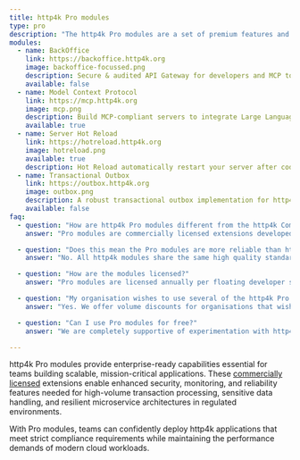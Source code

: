 ```yaml
---
title: http4k Pro modules
type: pro
description: "The http4k Pro modules are a set of premium features and tools designed to help engineers solve recurring problems. These modules are designed to save you time and effort when building your http4k applications and provide production-ready implementations that help teams deploy http4k applications in regulated and high-volume environments."
modules:
  - name: BackOffice
    link: https://backoffice.http4k.org
    image: backoffice-focussed.png
    description: Secure & audited API Gateway for developers and MCP tools to connect to your OpenAPI-powered services
    available: false
  - name: Model Context Protocol
    link: https://mcp.http4k.org
    image: mcp.png
    description: Build MCP-compliant servers to integrate Large Language Models with your  data and tools using familiar http4k patterns
    available: true
  - name: Server Hot Reload
    link: https://hotreload.http4k.org
    image: hotreload.png
    available: true
    description: Hot Reload automatically restart your server after code changes, saving you time during development
  - name: Transactional Outbox
    link: https://outbox.http4k.org
    image: outbox.png
    description: A robust transactional outbox implementation for http4k that ensures reliable message delivery with database consistency.
    available: false
faq:
  - question: "How are http4k Pro modules different from the http4k Community modules?"
    answer: "Pro modules are commercially licensed extensions developed specifically to solve common enterprise use cases. They are distributed under **org.http4k.pro** Maven coordinate group. You can find details of the http4k Commercial License [here](/commercial-license/)."

  - question: "Does this mean the Pro modules are more reliable than http4k Community?"
    answer: "No. All http4k modules share the same high quality standards and testing rigor. Pro modules provide additional enterprise-focused features rather than enhanced reliability."

  - question: "How are the modules licensed?"
    answer: "Pro modules are licensed annually per floating developer seat for both development and production use, meaning multiple developers can use the modules but only one developer per seat at a time. Licenses include access to Maven artifacts via Maven Central and technical support via GitHub issues."

  - question: "My organisation wishes to use several of the http4k Pro modules. Can we buy a bundle of licenses?"
    answer: "Yes. We offer volume discounts for organisations that wish to purchase multiple Pro modules. Please contact us using the button below."

  - question: "Can I use Pro modules for free?"
    answer: "We are completely supportive of experimentation with http4k technologies, so Pro modules are free for non-commercial, research and non-profit use cases."

---
```


http4k Pro modules provide enterprise-ready capabilities essential for teams building scalable, mission-critical
applications. These [commercially licensed](/commercial-license/) extensions enable enhanced security,
monitoring, and reliability features needed for high-volume transaction processing, sensitive data handling, and
resilient microservice architectures in
regulated environments.

With Pro modules, teams can confidently deploy http4k applications that meet strict compliance
requirements while maintaining the performance demands of modern cloud workloads.
